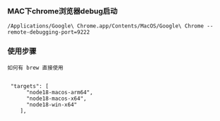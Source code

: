 
### MAC下chrome浏览器debug启动
```shell
/Applications/Google\ Chrome.app/Contents/MacOS/Google\ Chrome --remote-debugging-port=9222
```

### 使用步骤
````shell
如何有 brew 直接使用 
````
```shell

 "targets": [
      "node18-macos-arm64",
      "node18-macos-x64",
      "node18-win-x64"
    ],
```

